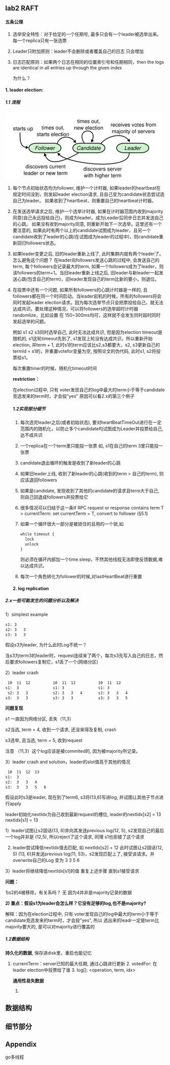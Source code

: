 ## lab2 RAFT

#### 五条公理

1. 选举安全特性：对于给定的一个任期号, 最多只会有一个leader被选举出来。每一个replica只有一张选票

2. Leader只附加原则：leader不会删除或者覆盖自己的日志 只会增加

3. 日志匹配原则：如果两个日志在相同的位置索引号和任期相同，then the logs are identical in all entries up through the given index

   为什么？



#### 1. leader election:

##### 1.1 流程

![image-20211228085923282](.\pic\raft-leaderElection.png)



1. 每个节点初始状态均为follower, 维护一个计时器, 如果leader的heartbeat在规定时间没到，则发起leader election请求, 且自己变为candidate状态尝试选自己为leader。 如果收到了heartbeat，则重置自己的heartbeat计时器。

2. 在发送选举请求之后,  维护一个选举计时器, 如果在计时器范围内收到majority同意(自己永远投给自己)，则成为leader。成为Leader后同步日志并发送自己的心跳。 如果没有收到majority同意, 则重新开始下一次选举。这里还有一个要注意的, 如果此时有两个以上的candidate试图成为leader，且另一个candidate收到了leader的心跳(在试图成为leader的过程中)，则candidate重新回归followers状态。

3. 如果leader变更之后, 旧的leader重新上线了, 此时集群内就有两个leader了。怎么避免这个问题？ 在leader向followers发送心跳的过程中, 会发送自己的term, 每个followers会记录最大的term, 如果一个followers成为了leader，则该followers的term+1。当旧leader重新上线之后, 旧leader与新leader一起发送心跳(包含自己的term)，旧leader发现自己的term比新的要小，则退位。

4. 在投票中还有一个问题, 如果所有followers的心跳计时器是一样的, 且followers都在同一个时间启动。当leader宕机的时候，所有的followers将会同时发起leader election请求。因为每次选举节点只会把票投给自己，就无法达成共识。要处理这种情况，可以将followers的选举超时计时器randomlize，比如设置 在 150~300ms均可，这样就不会发生同时超时同时发起选举的问题。

   

   例如 s1 s2 s3同时选举自己, 此时无法达成共识, 但是因为election timeout是随机的, s1这轮timeout先到了, s1发现上轮没有达成共识，所以重新开始election, 并term + 1, 此时s1的term应该比s2,s3都要大，s2, s3更新自己的termId = s1的，并重置votefor变量为空, 按照论文的伪代码, 此时s1, s2将投票给s1。

   每次重置timer的时候，随机化timeout时间

   **restriction：** 

   在election过程中, 只有 voter发现自己的log中最大的term小于等于candidate竞选发来的term时，才会投"yes" 原因可以看2.x的第三个例子

   

   ##### 1.2实现部分细节

   1. 每次选完leader之后(或者初始状态), 要对heartBeatTimeOut进行在一定范围内的随机化，以防止多个candidate均试图成为Leader并投票给自己, 达不成共识

   2. 一个replica在一个term里只能投一张票 如, s1在自己的term 3里只能投一张票

   3. candidate退出循环的触发是收到了新leader的心跳

   4. 如果旧leader上线, 收到了新leader的心跳(收到的term > 自己的term), 则应该退回followers

   5. 如果是candidate, 发现收到了其他的candidate的请求且term大于自己, 则自己回退成followers并投票给它

   6. 很多情况可以归结于这一条If RPC request or response contains term T > currentTerm: set currentTerm = T, convert to follower (§5.1)

   7. 如果一个循环很大一部分是被锁住的且用的一个锁,如

      ```
      while timeout {
      	lock
      	unlock
      }
      ```

      则必须在循环内部加一个time.sleep，不然其他线程无法即使反馈数据,难以达成共识。

   8.  每次一个角色转化为follower的时候,对lastHeartBeat进行重置

   

   #### 2. log replication

   

##### 2.x一些可能发生的问题分析以及解决

1）simplest example

```
s1: 3
s2: 3	3	
s3: 3	3	
```

   假设s3为leader, 为什么此时Log不统一？

   当s3为term3的leader时，request连续来了两个，每次s3先写入自己的日志，然后要求followers复制它，s1丢了一个(网络分区)

   2）leader crash

   ```
	10	11	12			10	11	12			10	11	12
   s1:	3				s1:	3				s1:	3
	s2:	3	3			s2:	3	3	4		s2:	3	3	4
   s3:	3	3			s3:	3	3			s3:	3	3	5
   ```

**问题复现**

s1 一直因为网络分区, 丢失（11,3）

   s2当选, term = 4, 收到一个请求, 还没来得及复制, crash

   s3选举, 且当选, term = 5, 收到request

   注意 （11,3）这个log应该是被commited的, 因为被majority所记录。

   3）leader crash and solution，leader的slot值高于其他的情况

   ```
	10	11	12	13
   s1:	3
   s2:	3	3	4
   s3:	3	3	5	6
   ```

假设此时s3是leader, 现在到了term6, s3将(13,6)写进log, 并试图让其他子节点进行apply 

leader初始化nextIdx为自己收到最新request的槽位, leader的nextIdx[s2] = 13	nextIdx[s1] = 13

1）leader试图让s2固话(13, 6)并向其发送previous log(12, 5), s2发现自己的最后一个log并非是 (12,5), 所以reject了这个请求, 同理 s1也拒接了这个请求

2)   leader尝试降低nextIdx值去匹配, 如 nextIdx[s2] = 12 此时试图让s2固话(12, 5) (13, 6)并发送previous log(11, 53)，s2发现匹配上了, 接受该请求。并overwrite自己的Log 变为 3 3 5 6

3）leader将继续降低nextIdx[s1]的值 重复上述步骤 直到s1接受请求

**问题：**

1)s2的4被移除，有关系吗？ 无 因为4并非是majority记录的数据 

**2) 重点：假设s1为leader会怎么样？它没有足够的log,也不是majority?**

解释：因为在election过程中, 只有 voter发现自己的log中最大的term小于等于candidate竞选发来的term时，才会投"yes", 所以 选出来的leadr一定是term比majority要大的, 是可以对majority进行覆盖的   



##### 1.2数据结构

**持久化的数据**, 保存进disk里，重启也能记忆

1. currentTerm：server已知的最大任期, 通过心跳进行更新
   2. votedFor:  在leader election中投票给了谁
   3. log[]:  <operation, term, idx>
   
   **通用性易失数据**
   
   1.  
   
   
   
   



## 数据结构





## 细节部分







## Appendix

go多线程



